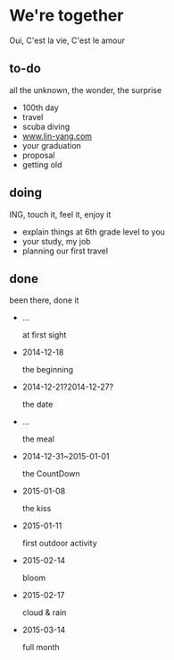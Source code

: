 # We're together
Oui, C'est la vie, C'est le amour

## to-do
all the unknown, the wonder, the surprise
* 100th day
* travel
* scuba diving
* www.lin-yang.com
* your graduation
* proposal
* getting old

## doing
ING, touch it, feel it, enjoy it
* explain things at 6th grade level to you
* your study, my job
* planning our first travel


## done
been there, done it
  * ...

    at first sight

  * 2014-12-18

    the beginning

  * 2014-12-21?2014-12-27?

    the date
  * ...

    the meal

  * 2014-12-31~2015-01-01

    the CountDown

  * 2015-01-08
    
    the kiss

  * 2015-01-11

    first outdoor activity

  * 2015-02-14

    bloom

  * 2015-02-17

    cloud & rain

  * 2015-03-14

    full month
  
  
